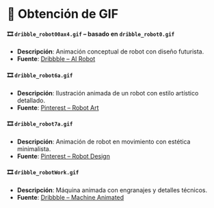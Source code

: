 <!-- # Obtención de los archivos

## dribble_robot00ax4.gif - dribble_robot0.gif
https://dribbble.com/shots/5473987-AI-Robot

## dribble_robot6a.gif
https://ar.pinterest.com/pin/493214596714950398/

## dribble_robot7a.gif
https://ar.pinterest.com/pin/857161741596676170/

## dribble_robotWork
https://dribbble.com/shots/1675522-Machine-Animated-1 -->

# 📁 Obtención de GIF

#### 🎞️ `dribble_robot00ax4.gif` – basado en `dribble_robot0.gif`

* **Descripción**: Animación conceptual de robot con diseño futurista.
* **Fuente**: [Dribbble – AI Robot](https://dribbble.com/shots/5473987-AI-Robot)

#### 🎞️ `dribble_robot6a.gif`

* **Descripción**: Ilustración animada de un robot con estilo artístico detallado.
* **Fuente**: [Pinterest – Robot Art](https://ar.pinterest.com/pin/493214596714950398/)

#### 🎞️ `dribble_robot7a.gif`

* **Descripción**: Animación de robot en movimiento con estética minimalista.
* **Fuente**: [Pinterest – Robot Design](https://ar.pinterest.com/pin/857161741596676170/)

#### 🎞️ `dribble_robotWork.gif`

* **Descripción**: Máquina animada con engranajes y detalles técnicos.
* **Fuente**: [Dribbble – Machine Animated](https://dribbble.com/shots/1675522-Machine-Animated-1)

